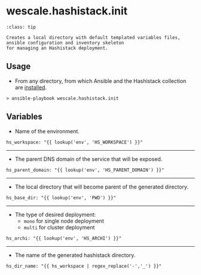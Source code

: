 # wescale.hashistack.init

```{admonition} Goal
:class: tip

Creates a local directory with default templated variables files, ansible configuration and inventory skeleton
for managing an Hashistack deployment.
```

## Usage

* From any directory, from which Ansible and the Hashistack collection are [installed](/tutorials/install).


```{code-block}
> ansible-playbook wescale.hashistack.init 
```


## Variables

 * Name of the environment.
```{code-block}
hs_workspace: "{{ lookup('env', 'HS_WORKSPACE') }}"
```
----

* The parent DNS domain of the service that will be exposed.
```{code-block}
hs_parent_domain: "{{ lookup('env', 'HS_PARENT_DOMAIN') }}"
```
----

* The local directory that will become parent of the generated directory.
```{code-block}
hs_base_dir: "{{ lookup('env', 'PWD') }}"
```
----

* The type of desired deployment:
    * `mono` for single node deployment
    * `multi` for cluster deployment

```{code-block}
hs_archi: "{{ lookup('env', 'HS_ARCHI') }}"
```
----

* The name of the generated hashistack directory.
```{code-block}
hs_dir_name: "{{ hs_workspace | regex_replace('-','_') }}"
```


